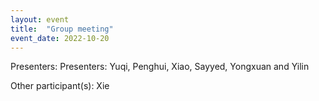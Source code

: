 ```yaml
---
layout: event
title:  "Group meeting"
event_date: 2022-10-20
---
```


Presenters: Presenters: Yuqi, Penghui, Xiao, Sayyed, Yongxuan and Yilin

Other participant(s): Xie